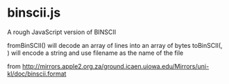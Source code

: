 binscii.js
==========

A rough JavaScript version of BINSCII

fromBinSCII(<an array of lines>) will decode an array of lines into an array of bytes
toBinSCII(<filename>, <a string>) will encode a string and use filename as the name of the file

from http://mirrors.apple2.org.za/ground.icaen.uiowa.edu/Mirrors/uni-kl/doc/binscii.format
